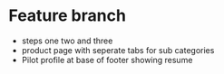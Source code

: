 #  Feature  branch
* steps one two and three
* product page with  seperate  tabs for sub categories
* Pilot profile at base of footer showing resume
 
